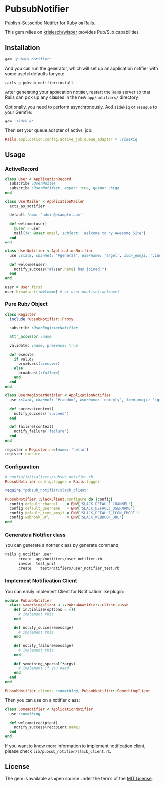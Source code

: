 # PubsubNotifier

Publish-Subscribe Notifier for Ruby on Rails.

This gem relies on [krisleech/wisper](https://github.com/krisleech/wisper/) provides Pub/Sub capabilities.

## Installation

```ruby
gem 'pubsub_notifier'
```

And you can run the generator, which will set up an application notifier with some useful defaults for you:

```bash
rails g pubsub_notifier:install
```

After generating your application notifier, restart the Rails server so that Rails can pick up any classes in the new `app/notifiers/` directory.

Optionally, you need to perform asynchronously. Add `sidekiq` or `resuque` to your Gemfile:

```ruby
gem 'sidekiq'
```

Then set your queue adapter of active_job:

```ruby
Rails.application.config.active_job.queue_adapter = :sidekiq
```

## Usage

### ActiveRecord

```ruby
class User < ApplicationRecord
  subscribe :UserMailer
  subscribe :UserNotifier, async: true, queue: :high
end

class UserMailer < ApplicationMailer
  acts_as_notifier

  default from: 'admin@example.com'

  def welcome(user)
    @user = user
    mail(to: @user.email, subject: 'Welcome to My Awesome Site')
  end
end

class UserNotifier < ApplicationNotifier
  use :slack, channel: '#general', username: 'angel', icon_emoji: ':innocent:'

  def welcome(user)
    notify_success("#{user.name} has joined.")
  end
end

user = User.first
user.broadcast(:welcome) # or user.publish(:welcome)
```

### Pure Ruby Object

```ruby
class Register
  include PubsubNotifier::Proxy

  subscribe :UserRegisterNotifier

  attr_accessor :name

  validates :name, presence: true

  def execute
    if valid?
      broadcast(:success)
    else
      broadcast(:failure)
    end
  end
end

class UserRegisterNotifier < ApplicationNotifier
  use :slack, channel: '#random', username: 'noreply', icon_emoji: ':grinning:'

  def success(context)
    notify_success('succeed')
  end

  def failure(context)
    notify_failure('failure')
  end
end

register = Register.new(name: 'hello')
register.execute
```

### Configuration

```ruby
# config/initializers/pubsub_notifier.rb
PubsubNotifier.config.logger = Rails.logger

require "pubsub_notifier/slack_client"

PubsubNotifier::SlackClient.configure do |config|
  config.default_channel    = ENV['SLACK_DEFAULT_CHANNEL']
  config.default_username   = ENV['SLACK_DEFAULT_USERNAME']
  config.default_icon_emoji = ENV['SLACK_DEFAULT_ICON_EMOJI']
  config.webhook_url        = ENV['SLACK_WEBHOOK_URL']
end
```

### Generate a Notifier class

You can generate a notifier class by generate command:

```bash
rails g notifier user
      create  app/notifiers/user_notifier.rb
      invoke  test_unit
      create    test/notifiers/user_notifier_test.rb
```

### Implement Notification Client

You can easily implement Client for Notification like plugin:

```ruby
module PubsubNotifier
  class SomethingClient < ::PubsubNotifier::Client::Base
    def initialize(options = {})
      # implement this
    end

    def notify_success(message)
      # implement this
    end

    def notify_failure(message)
      # implement this
    end

    def something_special(*args)
      # implement if you need
    end
  end
end

PubsubNotifier.clients :something, PubsubNotifier::SomethingClient
```

Then you can use on a notifier class:

```ruby
class SomeNotifier < ApplicationNotifier
  use :something

  def welcome(recipient)
    notify_success(recipient.name)
  end
end
```

If you want to know more information to implement notification client, please check  `lib/pubsub_notifier/slack_client.rb`.

## License

The gem is available as open source under the terms of the [MIT License](http://opensource.org/licenses/MIT).
